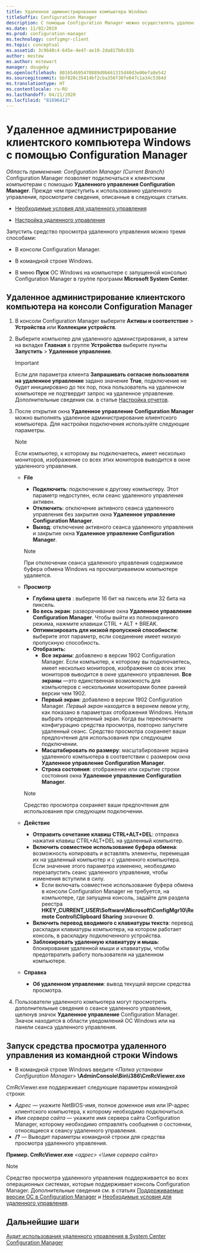 ```yaml
---
title: Удаленное администрирование компьютера Windows
titleSuffix: Configuration Manager
description: С помощью Configuration Manager можно осуществлять удаленное администрирование клиентского компьютера Windows.
ms.date: 11/02/2019
ms.prod: configuration-manager
ms.technology: configmgr-client
ms.topic: conceptual
ms.assetid: 3c9648c4-645e-4e47-ae10-2da817b8c83b
author: mestew
ms.author: mstewart
manager: dougeby
ms.openlocfilehash: 801654b95470889d0b661315d40d3e00efa8e542
ms.sourcegitcommit: bbf820c35414bf2cba356f30fe047c1a34c5384d
ms.translationtype: HT
ms.contentlocale: ru-RU
ms.lasthandoff: 04/21/2020
ms.locfileid: "81696412"
---
```

# <a name="how-to-remotely-administer-a-windows-client-computer-by-using-configuration-manager"></a>Удаленное администрирование клиентского компьютера Windows с помощью Configuration Manager

*Область применения: Configuration Manager (Current Branch)* Configuration Manager позволяет подключаться к клиентским компьютерам с помощью **Удаленного управления Configuration Manager**. Прежде чем приступить к использованию удаленного управления, просмотрите сведения, описанные в следующих статьях.  

-   [Необходимые условия для удаленного управления](prerequisites-for-remote-control.md)  

-   [Настройка удаленного управления](configuring-remote-control.md)  

Запустить средство просмотра удаленного управления можно тремя способами:  

-   В консоли Configuration Manager.  

-   В командной строке Windows.  

-   В меню **Пуск** ОС Windows на компьютере с запущенной консолью Configuration Manager в группе программ **Microsoft System Center**.  

## <a name="to-remotely-administer-a-client-computer-from-the-configuration-manager-console"></a>Удаленное администрирование клиентского компьютера на консоли Configuration Manager  

1.  В консоли Configuration Manager выберите **Активы и соответствие** > **Устройства** или **Коллекции устройств**.  

3.  Выберите компьютер для удаленного администрирования, а затем на вкладке **Главная** в группе **Устройство** выберите пункты **Запустить** > **Удаленное управление**.  

    > [!IMPORTANT]  
    >  Если для параметра клиента **Запрашивать согласие пользователя на удаленное управление** задано значение **True**, подключение не будет инициировано до тех пор, пока пользователь на удаленном компьютере не подтвердит запрос на удаленное управление. Дополнительные сведения см. в статье [Настройка отчетов](configuring-remote-control.md).  

4.  После открытия окна **Удаленное управление Configuration Manager** можно выполнять удаленное администрирование клиентского компьютера. Для настройки подключения используйте следующие параметры.  

    > [!NOTE]  
    >  Если компьютер, к которому вы подключаетесь, имеет несколько мониторов, изображение со всех этих мониторов выводится в окне удаленного управления.  

    -   **File**
        - **Подключить**: подключение к другому компьютеру. Этот параметр недоступен, если сеанс удаленного управления активен.  
        -   **Отключить**: отключение активного сеанса удаленного управления без закрытия окна **Удаленное управление Configuration Manager**.  
        - **Выход**: отключение активного сеанса удаленного управления и закрытие окна **Удаленное управление Configuration Manager**.  

        > [!NOTE]  
        >  При отключении сеанса удаленного управления содержимое буфера обмена Windows на просматриваемом компьютере удаляется.


    - **Просмотр**
      - **Глубина цвета** : выберите 16 бит на пиксель или 32 бита на пиксель.
      -  **Во весь экран**: разворачивание окна **Удаленное управление Configuration Manager**. Чтобы выйти из полноэкранного режима, нажмите клавиши CTRL + ALT + BREAK.  
      - **Оптимизировать для низкой пропускной способности**: выберите этот параметр, если соединение имеет низкую пропускную способность.
      - **Отобразить:**
        - **Все экраны**: добавлено в версии 1902 Configuration Manager. Если компьютер, к которому вы подключаетесь, имеет несколько мониторов, изображение со всех этих мониторов выводится в окне удаленного управления. **Все экраны** —это единственная возможность для компьютеров с несколькими мониторами более ранней версии чем 1902.
        -  **Первый экран**: добавлено в версии 1902 Configuration Manager. *Первый экран* находится в верхнем левом углу, как показано в параметрах отображения Windows. Нельзя выбрать определенный экран. Когда вы переключаете конфигурацию средства просмотра, повторно запустите удаленный сеанс. Средство просмотра сохраняет ваши предпочтения для использования при следующем подключении.
        -  **Масштабировать по размеру**: масштабирование экрана удаленного компьютера в соответствии с размером окна **Удаленное управление Configuration Manager**.
        - **Строка состояния**: отображение или скрытие строки состояния окна **Удаленное управление Configuration Manager**.  

       > [!NOTE]  
       >  Средство просмотра сохраняет ваши предпочтения для использования при следующем подключении.

    -   **Действие**
        - **Отправить сочетание клавиш CTRL+ALT+DEL**: отправка нажатия клавиш CTRL+ALT+DEL на удаленный компьютер. 
        - **Включить совместное использование буфера обмена**: возможность копировать и вставлять элементы, перемещая их на удаленный компьютер и с удаленного компьютера. Если значение этого параметра изменено, необходимо перезапустить сеанс удаленного управления, чтобы изменения вступили в силу.   
          - Если включать совместное использование буфера обмена в консоли Configuration Manager не требуется, на компьютере, где запущена консоль, задайте для раздела реестра **HKEY_CURRENT_USER\Software\Microsoft\ConfigMgr10\Remote Control\Clipboard Sharing** значение **0**.
        - **Включить перевод вводимого с клавиатуры текста**: перевод раскладки клавиатуры компьютера, на котором работает консоль, в раскладку подключенного устройства.
        - **Заблокировать удаленную клавиатуру и мышь**: блокирование удаленной мыши и клавиатуры, чтобы предотвратить работу пользователя на удаленном компьютере.  

    -   **Справка**
        - **Об удаленном управлении**: вывод текущей версии средства просмотра.  

5.  Пользователи удаленного компьютера могут просмотреть дополнительные сведения о сеансе удаленного управления, щелкнув значок **Удаленное управление** Configuration Manager. Значок находится в области уведомлений ОС Windows или на панели сеанса удаленного управления.  

## <a name="to-start-the-remote-control-viewer-from-the-windows-command-line"></a>Запуск средства просмотра удаленного управления из командной строки Windows  

-   В командной строке Windows введите _<Папка установки Configuration Manager\>_ **\AdminConsole\Bin\i386\CmRcViewer.exe**  

CmRcViewer.exe поддерживает следующие параметры командной строки:  

- *Адрес* — укажите NetBIOS-имя, полное доменное имя или IP-адрес клиентского компьютера, к которому необходимо подключиться.
- *Имя сервера сайта* — укажите имя сервера сайта Configuration Manager, которому необходимо отправлять сообщения о состоянии, относящиеся к сеансу удаленного управления.
- **/?** — Выводит параметры командной строки для средства просмотра удаленного управления.  
     
**Пример. CmRcViewer.exe** *<адрес\>* *<\\\имя сервера сайта>* 

> [!NOTE]  
> Средство просмотра удаленного управления поддерживается во всех операционных системах, которые поддерживает консоль Configuration Manager. Дополнительные сведения см. в статьях [Поддерживаемые версии ОС в Configuration Manager](../../../plan-design/configs/supported-operating-systems-consoles.md) и [Необходимые условия для удаленного управления](prerequisites-for-remote-control.md).

## <a name="next-steps"></a>Дальнейшие шаги

[Аудит использования удаленного управления в System Center Configuration Manager](audit-remote-control-usage.md)
